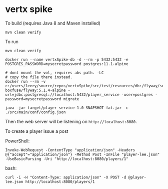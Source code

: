 # vertx spike

To build (requires Java 8 and Maven installed)

```
mvn clean verify
```

To run
```
mvn clean verify

docker run --name vertxSpike-db -d --rm -p 5432:5432 -e POSTGRES_PASSWORD=mysecretpassword postgres:11.1-alpine

# dont mount the vol, requires abs path. -LC
# copy the file there instead.
docker run --rm -v c:/users/leery/source/repos/vertxSpike/src/test/resources/db:/flyway/sql boxfuse/flyway:5.1.4-alpine -url=jdbc:postgresql://localhost:5432/player_service -user=postgres -password=mysecretpassword migrate

java -jar target/player-service-1.0-SNAPSHOT-fat.jar -c ./src/main/conf/config.json

```
Then the web server will be listening on `http://localhost:8080`.

To create a player issue a post 

PowerShell:
```
Invoke-WebRequest -ContentType "application/json" -Headers @{"accept"="application/json"} -Method Post -InFile "player-lee.json" -UseBasicParsing -Uri "http://localhost:8080/players/1"
```

bash:
```
curl -i -H "Content-Type: application/json" -X POST -d @player-lee.json http://localhost:8080/players/1
```



